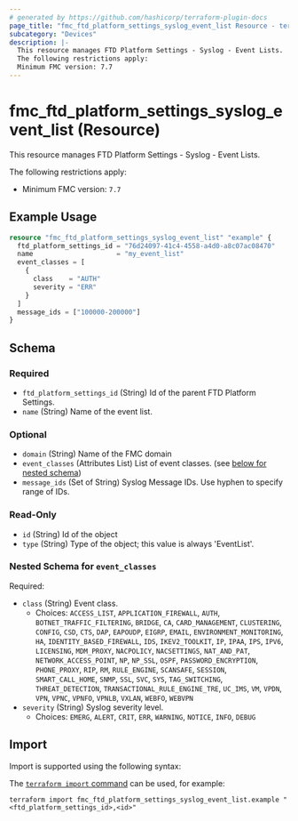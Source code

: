 ```yaml
---
# generated by https://github.com/hashicorp/terraform-plugin-docs
page_title: "fmc_ftd_platform_settings_syslog_event_list Resource - terraform-provider-fmc"
subcategory: "Devices"
description: |-
  This resource manages FTD Platform Settings - Syslog - Event Lists.
  The following restrictions apply:
  Minimum FMC version: 7.7
---
```


# fmc_ftd_platform_settings_syslog_event_list (Resource)

This resource manages FTD Platform Settings - Syslog - Event Lists.

The following restrictions apply:
  - Minimum FMC version: `7.7`

## Example Usage

```terraform
resource "fmc_ftd_platform_settings_syslog_event_list" "example" {
  ftd_platform_settings_id = "76d24097-41c4-4558-a4d0-a8c07ac08470"
  name                     = "my_event_list"
  event_classes = [
    {
      class    = "AUTH"
      severity = "ERR"
    }
  ]
  message_ids = ["100000-200000"]
}
```

<!-- schema generated by tfplugindocs -->
## Schema

### Required

- `ftd_platform_settings_id` (String) Id of the parent FTD Platform Settings.
- `name` (String) Name of the event list.

### Optional

- `domain` (String) Name of the FMC domain
- `event_classes` (Attributes List) List of event classes. (see [below for nested schema](#nestedatt--event_classes))
- `message_ids` (Set of String) Syslog Message IDs. Use hyphen to specify range of IDs.

### Read-Only

- `id` (String) Id of the object
- `type` (String) Type of the object; this value is always 'EventList'.

<a id="nestedatt--event_classes"></a>
### Nested Schema for `event_classes`

Required:

- `class` (String) Event class.
  - Choices: `ACCESS_LIST`, `APPLICATION_FIREWALL`, `AUTH`, `BOTNET_TRAFFIC_FILTERING`, `BRIDGE`, `CA`, `CARD_MANAGEMENT`, `CLUSTERING`, `CONFIG`, `CSD`, `CTS`, `DAP`, `EAPOUDP`, `EIGRP`, `EMAIL`, `ENVIRONMENT_MONITORING`, `HA`, `IDENTITY_BASED_FIREWALL`, `IDS`, `IKEV2_TOOLKIT`, `IP`, `IPAA`, `IPS`, `IPV6`, `LICENSING`, `MDM_PROXY`, `NACPOLICY`, `NACSETTINGS`, `NAT_AND_PAT`, `NETWORK_ACCESS_POINT`, `NP`, `NP_SSL`, `OSPF`, `PASSWORD_ENCRYPTION`, `PHONE_PROXY`, `RIP`, `RM`, `RULE_ENGINE`, `SCANSAFE`, `SESSION`, `SMART_CALL_HOME`, `SNMP`, `SSL`, `SVC`, `SYS`, `TAG_SWITCHING`, `THREAT_DETECTION`, `TRANSACTIONAL_RULE_ENGINE_TRE`, `UC_IMS`, `VM`, `VPDN`, `VPN`, `VPNC`, `VPNFO`, `VPNLB`, `VXLAN`, `WEBFO`, `WEBVPN`
- `severity` (String) Syslog severity level.
  - Choices: `EMERG`, `ALERT`, `CRIT`, `ERR`, `WARNING`, `NOTICE`, `INFO`, `DEBUG`

## Import

Import is supported using the following syntax:

The [`terraform import` command](https://developer.hashicorp.com/terraform/cli/commands/import) can be used, for example:

```shell
terraform import fmc_ftd_platform_settings_syslog_event_list.example "<ftd_platform_settings_id>,<id>"
```
